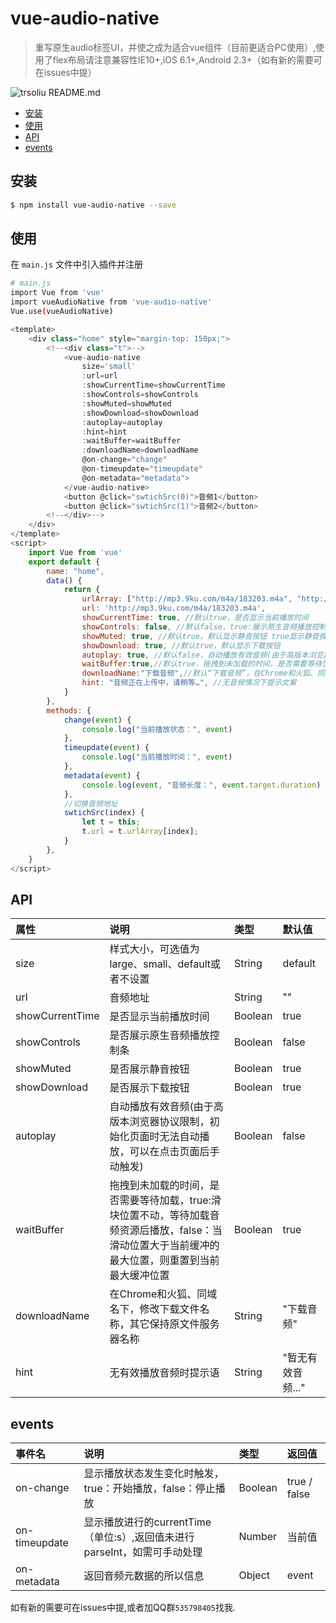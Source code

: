 # vue-audio-native
> 重写原生audio标签UI，并使之成为适合vue组件（目前更适合PC使用）,使用了flex布局请注意兼容性IE10+,iOS 6.1+,Android 2.3+（如有新的需要可在issues中提）
 
 
 ![trsoliu README.md](https://user-gold-cdn.xitu.io/2019/4/8/169fbcd3b0ed8425)


- [安装](#install)
- [使用](#use)
- [API](#API)
- [events](#events)


## <span id="install">安装</span>

``` bash
$ npm install vue-audio-native --save
```
## <span id="use">使用</span>

在 `main.js` 文件中引入插件并注册

``` bash
# main.js
import Vue from 'vue'
import vueAudioNative from 'vue-audio-native'
Vue.use(vueAudioNative)
```

``` js
<template>
	<div class="home" style="margin-top: 150px;">
		<!--<div class="t">-->
			<vue-audio-native 
				size='small'
				:url=url 
				:showCurrentTime=showCurrentTime 
				:showControls=showControls 
				:showMuted=showMuted
				:showDownload=showDownload 
				:autoplay=autoplay 
				:hint=hint 
				:waitBuffer=waitBuffer
				:downloadName=downloadName
				@on-change="change" 
				@on-timeupdate="timeupdate" 
				@on-metadata="metadata">
			</vue-audio-native>
			<button @click="swtichSrc(0)">音频1</button>
			<button @click="swtichSrc(1)">音频2</button>
		<!--</div>-->
	</div>
</template>
<script>
	import Vue from 'vue'
	export default {
		name: "home",
		data() {
			return {
				urlArray: ["http://mp3.9ku.com/m4a/183203.m4a", "http://www.170mv.com/kw/other.web.rh01.sycdn.kuwo.cn/resource/n3/21/19/3413654131.mp3"], //演示路径
				url: 'http://mp3.9ku.com/m4a/183203.m4a',
				showCurrentTime: true, //默认true，是否显示当前播放时间
				showControls: false, //默认false，true:展示原生音频播放控制条，false：展示模拟播放控制条
				showMuted: true, //默认true，默认显示静音按钮 true显示静音按钮
				showDownload: true, //默认true，默认显示下载按钮
				autoplay: true, //默认false，自动播放有效音频(由于高版本浏览器协议限制，初始化页面时无法自动播放，可以在点击页面后手动触发)
				waitBuffer:true,//默认true，拖拽到未加载的时间，是否需要等待加载，true:滑块位置不动，等待加载音频资源后播放，false：当滑动位置大于当前缓冲的最大位置，则重置到当前最大缓冲位置
				downloadName:"下载音频",//默认“下载音频”，在Chrome和火狐、同域名下，修改下载文件名称，其它保持原文件服务器名称
				hint: "音频正在上传中，请稍等…", //无音频情况下提示文案
			}
		},
		methods: {
			change(event) {
				console.log("当前播放状态：", event)
			},
			timeupdate(event) {
				console.log("当前播放时间：", event)
			},
			metadata(event) {
				console.log(event, "音频长度：", event.target.duration)
			},
			//切换音频地址
			swtichSrc(index) {
				let t = this;
				t.url = t.urlArray[index];
			}
		},
	}
</script>
```

## <span id="API">API</span>

| 属性 | 说明 | 类型 | 默认值 |
| :------ | :---------  | :--------- | :-----|
| size | 样式大小，可选值为large、small、default或者不设置 | String | default |
| url | 音频地址 | String | "" |
| showCurrentTime | 是否显示当前播放时间 | Boolean | true |
| showControls | 是否展示原生音频播放控制条 | Boolean | false |
| showMuted | 是否展示静音按钮 | Boolean | true |
| showDownload | 是否展示下载按钮 | Boolean | true |
| autoplay | 自动播放有效音频(由于高版本浏览器协议限制，初始化页面时无法自动播放，可以在点击页面后手动触发) | Boolean | false |
| waitBuffer | 拖拽到未加载的时间，是否需要等待加载，true:滑块位置不动，等待加载音频资源后播放，false：当滑动位置大于当前缓冲的最大位置，则重置到当前最大缓冲位置 | Boolean | true |
| downloadName | 在Chrome和火狐、同域名下，修改下载文件名称，其它保持原文件服务器名称 | String | "下载音频" |
| hint | 无有效播放音频时提示语 | String | "暂无有效音频..." |

## <span id="events">events</span>

| 事件名 | 说明 | 类型 | 返回值 |
| :------ | :--------- | :-----| :-----|
| on-change | 显示播放状态发生变化时触发，true：开始播放，false：停止播放 | Boolean | true / false |
| on-timeupdate | 显示播放进行的currentTime（单位:s）,返回值未进行parseInt，如需可手动处理 | Number | 当前值 |
| on-metadata | 返回音频元数据的所以信息 | Object | event |


如有新的需要可在issues中提,或者加QQ群`535798405`找我.